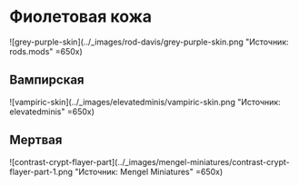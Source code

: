 # Фиолетовая кожа

![grey-purple-skin](../_images/rod-davis/grey-purple-skin.png "Источник: rods.mods" =650x)

## Вампирская

![vampiric-skin](../_images/elevatedminis/vampiric-skin.png "Источник: elevatedminis" =650x)

## Мертвая

![contrast-crypt-flayer-part](../_images/mengel-miniatures/contrast-crypt-flayer-part-1.png "Источник: Mengel Miniatures" =650x)

